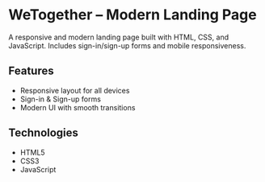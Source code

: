 # WeTogether – Modern Landing Page

A responsive and modern landing page built with HTML, CSS, and JavaScript. Includes sign-in/sign-up forms and mobile responsiveness.

## Features
- Responsive layout for all devices
- Sign-in & Sign-up forms
- Modern UI with smooth transitions

## Technologies
- HTML5
- CSS3
- JavaScript


